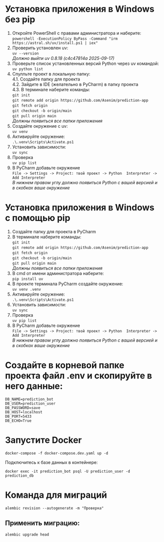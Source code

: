 # Установка приложения в Windows без pip

1. Откройте PowerShell с правами администратора и наберите:  
   `powershell -ExecutionPolicy ByPass -Command "irm https://astral.sh/uv/install.ps1 | iex"`  
2. Проверить установлен uv:  
   `uv --version`  
   _Должно выйти uv 0.8.18 (c4c47814a 2025-09-17)_  
3. Проверьте список установленных версий Python через uv командой:  
   `uv python list`  
4. Спулльте проект в локальную папку:  
   4.1. Создайте папку для проекта  
   4.2. Зайдите в IDE (желательно в PyCharm) в папку проекта  
   4.3. В терминале наберите команды:  
   `git init`  
   `git remote add origin https://github.com/Asenim/prediction-app`  
   `git fetch origin`  
   `git checkout -b origin/main`  
   `git pull origin main`  
   _Должны появиться все папки приложения_  
5. Создайте окружение с uv:  
   `uv venv`  
6. Активируйте окружение:  
   `.\.venv\Scripts\Activate.ps1`  
7. Установить зависимости:  
   `uv sync`  
8. Проверка  
   `uv pip list`  
9. В PyCharm добавьте окружение  
   `File -> Settings -> Project: твой проект -> Python  Interpreter -> Add Interpreter`  
   _В нижнем правом углу должно появиться Python c вашей версией и в скобках ваше окружение_  

# Установка приложения в Windows с помощью pip  

1. Создайте папку для проекта в PyCharm  
2. В терминале наберите команды:  
   `git init`  
   `git remote add origin https://github.com/Asenim/prediction-app`  
   `git fetch origin`  
   `git checkout -b origin/main`  
   `git pull origin main`  
   _Должны появиться все папки приложения_  
3. В cmd от имени администратора наберите:  
   `pip install uv`  
4. В проекте терминала PyCharm создайте окружение:  
   `uv venv .venv`  
5. Активируйте окружение:  
   `.\.venv\Scripts\Activate.ps1`  
6. Установить зависимости:  
   `uv sync`  
7. Проверка  
   `uv pip list`  
8. В PyCharm добавьте окружение  
   `File -> Settings -> Project: твой проект -> Python  Interpreter -> Add Interpreter`  
   _В нижнем правом углу должно появиться Python c вашей версией и в скобках ваше окружение_  

# Создайте в корневой папке проекта файл .env и скопируйте в него данные:  

`DB_NAME=prediction_bot`  
`DB_USER=prediction_user`  
`DB_PASSWORD=save`  
`DB_HOST=localhost`  
`DB_PORT=5433`  
`DB_ECHO=True`  
 
# Запустите Docker  

`docker-compose -f docker-compose.dev.yaml up -d`  

Подключитесь к базе данных в контейнере:  

`docker exec -it prediction_bot psql -U prediction_user -d prediction_db`  

# Команда для миграций  

`alembic revision --autogenerate -m "Проверка"`  

## Применить миграцию:  

`alembic upgrade head`  
